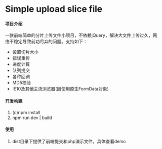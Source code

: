 # Simple upload slice file

#### 项目介绍

一款前端简单的分片上传文件小项目，不依赖jQuery，解决大文件上传过久，网络不稳定导致前功尽弃的问题。支持如下：
 - 设置切片大小
 - 错误重传
 - 进度计算
 - 队列提交
 - 各种回调 
 - MD5校验
 - IE10及其他主流浏览器(因使用原生FormData对象)


#### 开发构建

1. (c)npm install
2. npm run dev | build


#### 使用

1. dist目录下提供了前端提交和php演示文件。具体查看demo





